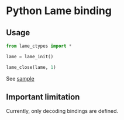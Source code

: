 # Python Lame binding

## Usage

```python
from lame_ctypes import *

lame = lame_init()

lame_close(lame, 1)
```

See [sample](https://github.com/sengokyu/python-lame-ctypes/blob/main/samples/)

## Important limitation

Currently, only decoding bindings are defined.

